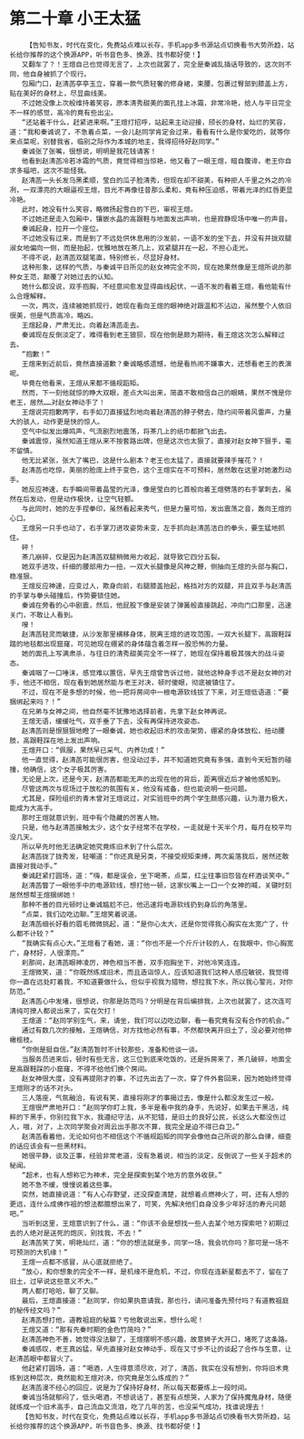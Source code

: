 # 第二十章 小王太猛
        【告知书友，时代在变化，免费站点难以长存，手机app多书源站点切换看书大势所趋，站长给你推荐的这个换源APP，听书音色多、换源、找书都好使！】
       又翻车了？！王煊自己也觉得无言了，上次也就罢了，完全是秦诚乱插话导致的，这次则不同，他自身被抓了个现行。
       包厢门口，赵清菡亭亭玉立，穿着一款气质轻奢的修身裙，束腰，包裹过臀部到膝盖上方，贴在美好的身材上，尽显曲线美。
       不过她没像上次般维持着笑容，原本清秀甜美的面孔挂上冰霜，非常冷艳，给人与平日完全不一样的感觉，高冷的竟有些出尘。
       “还站着干什么，赶紧进来啊。”王煊打招呼，站起来主动迎接，颀长的身材，灿烂的笑容，道：“我和秦诚说了，不急着点菜，一会儿赵同学肯定会过来，看看有什么是你爱吃的，就等你来点菜呢，别替我省，临别之际作为本城的地主，我得招待好赵同学。”
       秦诚张了张嘴，很想说，明明是我花钱请客！
       他看到赵清菡冷若冰霜的气质，竟觉得相当惊艳，他又看了一眼王煊，暗自腹诽，老王你自求多福吧，这次不能怪我。
       赵清菡一头长发乌黑柔顺，莹白的瓜子脸清秀，但现在却不甜美，有种拒人千里之外之的冷冽，一双漂亮的大眼逼视王煊，目光不再像往昔那么柔和，竟有种压迫感，带着光泽的红唇更显冷艳。
       此时，她没有什么笑容，略微扬起雪白的下巴，审视王煊。
       不过她还是走入包厢中，镶嵌水晶的高跟鞋与地面发出声响，也是寂静现场中唯一的声音。
       秦诚起身，拉开一个座位。
       不过她没有过来，而是到了不远处供休息用的沙发前，一语不发的坐下去，并没有并拢双腿淑女地偏向一侧，而是抬起，优雅地放在茶几上，双紧腿并在一起，不担心走光。
       不得不说，赵清菡双腿笔直，特别修长，尽显好身材。
       这种形象，这样的气质，与秦诚平日所见的赵女神完全不同，现在她果然像是王煊所说的那种女王范，颠覆了对她过去的认知。
       她什么都没说，双手抱胸，不经意间愈发显得曲线起伏，一语不发的看着王煊，看他能有什么合理解释。
       一次，两次，连续被她抓现行，她现在看向王煊的眼神绝对跟温和不沾边，虽然整个人依旧很美，但是气质高冷，略凶。
       王煊起身，严肃无比，向着赵清菡走去。
       秦诚现在反倒淡定了，难得看到老王狼狈，现在他倒是颇为期待，看王煊这次怎么解释过去。
       “抱歉！”
       王煊来到近前后，竟然直接道歉？秦诚略感遗憾，他是看热闹不嫌事大，还想看老王的表演呢。
       毕竟在他看来，王煊从来都不循规蹈矩。
       然而，下一刻他就惊的睁大双眼，差点大叫出来，简直不敢相信自己的眼睛，果然不愧是你老王，居然……对赵女神动手了！
       王煊说完抱歉两字，右手如刀直接猛烈地向着赵清菡的脖子劈去，隐约间带着风雷声，力量大的骇人，动作更是快的惊人。
       空气中似发出爆鸣声，气流剧烈地震荡，将茶几上的纸巾都掀飞出去。
       秦诚震惊，虽然知道王煊从来不按套路出牌，但是这次也太狠了，直接对赵女神下狠手，毫不留情。
       他无比紧张，张大了嘴巴，这是什么剧本？老王也太猛了，直接就要辣手摧花？！
       赵清菡也吃惊，美丽的脸庞上终于变色，这个王煊实在不可预料，居然敢在这里对她激烈动手。
       她反应神速，右手瞬间带着晶莹的光泽，像是莹白的匕首般向着王煊劈落的右手掌刺去，虽然在后发动，但是动作极快，让空气轻颤。
       与此同时，她的左手捏拳印，虽然看起来秀气，但是力量可怕，发出震荡之音，轰向王煊的心口。
       王煊另一只手也动了，右手掌刀进攻姿势未变，左手抓向赵清菡洁白的拳头，要生猛地抓住。
       砰！
       茶几崩碎，仅是因为赵清菡双腿稍微用力收起，就导致它四分五裂。
       她双手进攻，纤细的腰部用力一扭，一双大长腿像是风神之鞭，侧抽向王煊的头部与胸口，稳准狠。
       王煊反应神速，应变过人，欺身向前，右腿膝盖抬起，格挡对方的双腿，并且双手与赵清菡的手掌与拳头碰撞后，作势要锁住她。
       秦诚在旁看的心中剧震，然后，他屁股下像是安装了弹簧般直接跳起，冲向门口那里，迅速关门，不敢让人看到。
       嗖！
       赵清菡轻灵而敏捷，从沙发那里横移身体，脱离王煊的进攻范围，一双大长腿下，高跟鞋踩踏的地毯都出现窟窿，可见她现在绷紧的身体蕴含着怎样一股恐怖的力量。
       她的面孔上写满肃杀，与往日的清秀甜美完全不一样了，她现在保持着极其强大的战斗姿态。
       秦诚咽了一口唾沫，感觉难以置信，早先王煊曾告诉过他，就他这种身手远不是赵女神的对手，他还不相信，现在看到她居然能与老王对决，顿时傻眼，彻底被镇住了。
       不过，现在不是多想的时候，他一把将房间中一根电源软线拔了下来，对王煊低语道：“要捆绑起来吗？！”
       在兄弟与女神之间，他自然毫不犹豫地选择前者，先拿下赵女神再说。
       王煊无语，缓缓吐气，双手垂了下去，没有再保持进攻姿态。
       赵清菡则是恨狠狠地瞪了一眼秦诚，她也收起旧术的攻击架势，绷紧的身体放松，扭动腰肢，高跟鞋踩在地上发出声响。
       王煊开口：“佩服，果然早已采气、内养功成！”
       他一直觉得，赵清菡可能很厉害，但没动过手，并不知道她究竟有多强，直到今天短暂的碰撞，他确信，这个女子极其厉害。
       无论是上次，还是今天，赵清菡都能无声的出现在他的背后，距离很近后才被他感知到。
       尽管这两次与现场过于放松的氛围有关，他没有戒备，但也能说明一些问题。
       尤其是，探险组织的青木曾对王煊说过，对实验班中的两个学生颇感兴趣，认为潜力极大，能成为大高手。
       那时王煊就意识到，班中有个隐藏的厉害人物。
       只是，他与赵清菡接触太少，这个女子经常不在学校，一走就是十天半个月，每月在校平均没几天。
       所以早先时他无法确定她究竟练旧术到了什么层次。
       赵清菡拢了拢秀发，轻嘲道：“你还真是另类，不接受规矩束缚，两次奚落我后，居然还敢直接对我动手。”
       秦诚赶紧打圆场，道：“嗨，都是误会，坐下喝茶，点菜，红尘往事旧怨皆在杯酒谈笑中。”
       赵清菡瞥了一眼他手中的电源软线，想打他一顿，这家伙嘴上一口一个女神的喊，关键时刻居然想帮王煊捆绑她！
       那种不善的目光顿时让秦诚尴尬不已，他迅速将电源软线扔到身后的角落里。
       “点菜，我们边吃边聊。”王煊笑着说道。
       赵清菡细长好看的眉毛微微挑起，道：“是你心太大，还是你觉得我心胸实在太宽广了，什么都不计较？”
       “我确实有点心大。”王煊看了看她，道：“你也不是一个斤斤计较的人，在我眼中，你心胸宽广，身材好，人很漂亮。”
       刹那间，赵清菡眼神凌厉，神色相当不善，双手抱胸坐下，对他冷笑连连。
       王煊微笑，道：“你既然练成旧术，而且造诣惊人，应该知道我们这种人感应敏锐，我觉得你一直在远处盯着我，不知道要做什么，但似乎视我为猎物，想拉我下水，所以我心警兆，对你防范。”
       赵清菡心中发堵，很想说，你那是防范吗？分明是在背后编排我，上次也就罢了，这次连可清纯可撩人都说出来了，实在欠打！
       王煊道：“赵同学别生气，来，请坐，我们可以边吃边聊，看一看究竟有没有合作的机会。”
       通过有数几次的接触，王煊确信，对方找他必然有事，不然都快离开旧土了，没必要对他伸橄榄枝。
       “你倒是挺自信。”赵清菡暂时不计较那些，准备和他谈一谈。
       当服务员进来后，顿时有些无言，这三位到底来吃饭的，还是拆房来了，茶几破碎，地面全是高跟鞋踩的小窟窿，不得不给他们换个房间。
       赵女神很大度，没有再提刚才的事，不过先出去了一次，穿了件外套回来，因为她始终觉得王煊刚才的话不对头。
       三人落座，气氛融洽，有说有笑，直接将刚才的事揭过去，像是什么都没发生过一般。
       王煊很严肃地开口：“赵同学你盯上我，多半是看中我的身手，先说好，如果去干黑活，纯粹的下黑手，你别拉我下水，我遵纪守法，从不犯错，是旧土的良好公民，长这么大都没伤过人，哦，对了，上次同学聚会对周云出手那次不算，我完全是迫不得已自卫。”
       赵清菡看着他，无论如何也不相信这个不循规蹈矩的同学会像他自己所说的那么自律，细查的话应该会有一些黑材料。
       她很平静，谈及正事，经验非常老道，没有急着说，相当的淡定，反倒说了一些关于超术的秘闻。
       “超术，也有人想称它为神术，完全是探索到某个地方的意外收获。”
       她不急不缓，慢慢说着这些事。
       突然，她直接说道：“有人心存野望，还没探查清楚，就想着点燃神火了，呵，还有人想的更远，连什么成佛作祖的想法都臆想出来了，可笑，先解决他们自身没多少年好活的寿元问题吧。”
       当听到这里，王煊意识到了什么，道：“你该不会是想找一些人去某个地方探索吧？初期过去的人绝对是送死的炮灰，别找我，不去！”
       赵清菡笑了笑，明艳灿烂，道：“你的想法就是多，同学一场，我会坑你吗？那可是一场不可预测的大机缘！”
       王煊一点都不感冒，从心底就拒绝了。
       “放心，和你想象的完全不一样，是机缘不是危机，不过，你现在连新星都去不了，留在了旧土，过早说这些意义不大。”
       两人都打哈哈，聊了又聊。
       最后，王煊直接道：“赵同学，你如果执意请我，那也行，请问准备先预付吗？有道教祖庭的秘传经文吗？”
       赵清菡想打他，道教祖庭的秘篇？亏他敢说出来，想什么呢！
       王煊又道：“那有先秦时期的金色竹简吗？”
       赵清菡神色不善，她觉得没法聊了，王煊摆明不感兴趣，故意狮子大开口，堵死了这条路。
       秦诚感叹，老王真凶猛，早先直接对赵女神动手，现在又寸步不让的谈起了合作与生意，让赵清菡眼中都冒火了。
       他赶紧打圆场，道：“喝酒，人生得意须尽欢，对了，清菡，我实在没有想到，你将旧术竟练到这种层次，竟然能和王煊对决，你究竟是怎么练成的？”
       赵清菡漫不经心的回应，说是为了保持好身材，所以每天都要练上一段时间。
       秦诚当场就郁闷了，低头喝酒，不想说话了，甚至有点想哭，人家为了保持魔鬼身材，随便就练成一个旧术高手，自己流血又流泪，吃了几年的苦，也没采气成功，找谁说理去！
       【告知书友，时代在变化，免费站点难以长存，手机app多书源站点切换看书大势所趋，站长给你推荐的这个换源APP，听书音色多、换源、找书都好使！】